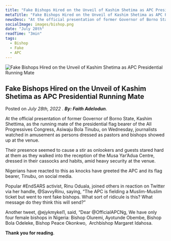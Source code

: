 ```yaml
---
title: "Fake Bishops Hired on the Unveil of Kashim Shetima as APC Presidential Running Mate"
metaTitle: "Fake Bishops Hired on the Unveil of Kashim Shetima as APC Presidential Running Mate"
newsDesc: "At the official presentation of former Governor of Borno State, Kashim Shettima, as the running mate of the presidential flag bearer of the All Progressives Congress, Asiwaju Bola Tinubu, on Wednesday, journalists watched in amusement as persons dressed as pastors and bishops showed up at the venue."
socialImage: images/bishop.png
date: "July 28th"
readTime: "3min"
tags:
  - Bishop
  - Fake
  - APC
---
```


![Fake Bishops Hired on the Unveil of Kashim Shetima as APC Presidential Running Mate](/images/bishop.png "Fake Bishops Hired on the Unveil of Kashim Shetima as APC Presidential Running Mate")

## Fake Bishops Hired on the Unveil of Kashim Shetima as APC Presidential Running Mate

Posted on _July 28th, 2022_ . _**By: Faith Adelodun**_.

At the official presentation of former Governor of Borno State, Kashim Shettima, as the running mate of the presidential flag bearer of the All Progressives Congress, Asiwaju Bola Tinubu, on Wednesday, journalists watched in amusement as persons dressed as pastors and bishops showed up at the venue.

Their presence seemed to cause a stir as onlookers and guests stared hard at them as they walked into the reception of the Musa Yar’Adua Centre, dressed in their cassocks and habits, amid heavy security at the venue.

Nigerians have reacted to this as knocks have greeted the APC and its flag bearer, Tinubu, on social media.

Popular #EndSARS activist, Rinu Oduala, joined others in reaction on Twitter via her handle, @SavvyRinu, saying, “The APC is fielding a Muslim-Muslim ticket but went to rent fake bishops. What sort of ridicule is this? What message do they think this will send?”

Another tweet, @ejykmykel1, said, “Dear @OfficialAPCNg, We have only four female bishops in Nigeria: Bishop Oluremi, Ayotunde Obembe, Bishop Bola Odeleke, Bishop Peace Okonkwo,  Archbishop Margaret Idahosa.

**Thank you for reading**.
